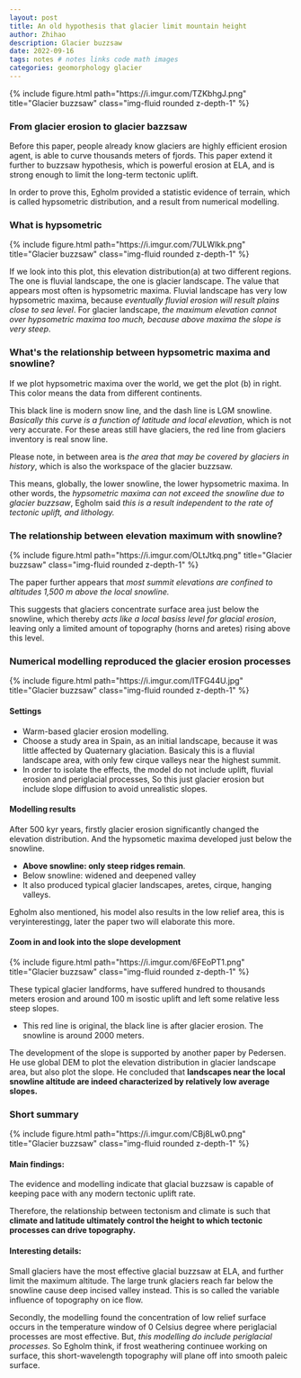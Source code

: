 ```yaml
---
layout: post
title: An old hypothesis that glacier limit mountain height
author: Zhihao
description: Glacier buzzsaw
date: 2022-09-16
tags: notes # notes links code math images
categories: geomorphology glacier
---
```


<div class="row">
    <div class="col-sm mt-3 mt-md-0">
        {% include figure.html path="https://i.imgur.com/TZKbhgJ.png" title="Glacier buzzsaw" class="img-fluid rounded z-depth-1" %}
    </div>
</div>

### From glacier erosion to glacier bazzsaw

Before this paper, people already know glaciers are highly efficient erosion agent, is able to curve thousands meters of fjords. This paper extend it further to buzzsaw hypothesis, which is powerful erosion at ELA, and is strong enough to limit the long-term tectonic uplift.

In order to prove this, Egholm provided a statistic evidence of terrain, which is called hypsometric distribution, and a result from numerical modelling.

### What is hypsometric

<div class="row">
    <div class="col-sm mt-3 mt-md-0">
        {% include figure.html path="https://i.imgur.com/7ULWlkk.png" title="Glacier buzzsaw" class="img-fluid rounded z-depth-1" %}
    </div>
</div>

If we look into this plot, this elevation distribution(a) at two different regions. The one is fluvial landscape, the one is glacier landscape. The value that appears most often is hypsometric maxima. Fluvial landscape has very low hypsometric maxima, because *eventually fluvial erosion will result plains close to sea level*. For glacier landscape, *the maximum elevation cannot over hypsometric maxima too much, because above maxima the slope is very steep*. 

### What's the relationship between hypsometric maxima and snowline?

If we plot hypsometric maxima over the world, we get the plot (b) in right. This color means the data from different continents. 

This black line is modern snow line, and the dash line is LGM snowline. *Basically this curve is a function of latitude and local elevation*, which is not very accurate. For these areas still have glaciers, the red line from glaciers inventory is real snow line.

Please note, in between area is *the area that may be covered by glaciers in history*, which is also the workspace of the glacier buzzsaw.

This means, globally, the lower snowline, the lower hypsometric maxima. In other words, the *hypsometric maxima can not exceed the snowline due to glacier buzzsaw*, Egholm said *this is a result independent to the rate of tectonic uplift, and lithology.*

### The relationship between elevation maximum with snowline?


<div class="row">
    <div class="col-sm mt-3 mt-md-0">
        {% include figure.html path="https://i.imgur.com/OLtJtkq.png" title="Glacier buzzsaw" class="img-fluid rounded z-depth-1" %}
    </div>
</div>

The paper further appears that *most summit elevations are confined to altitudes 1,500 m above the local snowline.*

This suggests that glaciers concentrate surface area just below the snowline, which thereby *acts like a local basiss level for glacial erosion*, leaving only a limited amount of topography (horns and aretes) rising above this level.


### Numerical modelling reproduced the glacier erosion processes

<div class="row">
    <div class="col-sm mt-3 mt-md-0">
        {% include figure.html path="https://i.imgur.com/ITFG44U.jpg" title="Glacier buzzsaw" class="img-fluid rounded z-depth-1" %}
    </div>
</div>

#### Settings
- Warm-based glacier erosion modelling.
- Choose a study area in Spain, as an initial landscape, because it was little affected by Quaternary glaciation. Basicaly this is a fluvial landscape area, with only few cirque valleys near the highest summit.
- In order to isolate the effects, the model do not include uplift, fluvial erosion and periglacial processes, So this just glacier erosion but include slope diffusion to avoid unrealistic slopes.

#### Modelling results

After 500 kyr years, firstly glacier erosion significantly changed the elevation distribution. And the hypsometic maxima developed just below the snowline.

- **Above snowline: only steep ridges remain**.
- Below snowline: widened and deepened valley
- It also produced typical glacier landscapes, aretes, cirque, hanging valleys.

Egholm also mentioned, his model also results in the low relief area, this is veryinterestingg, later the paper two will elaborate this more.

#### Zoom in and look into the slope development

<div class="row">
    <div class="col-sm mt-3 mt-md-0">
        {% include figure.html path="https://i.imgur.com/6FEoPT1.png" title="Glacier buzzsaw" class="img-fluid rounded z-depth-1" %}
    </div>
</div>

These typical glacier landforms, have suffered hundred to thousands meters erosion and around 100 m isostic uplift and left some relative less steep slopes.
- This red line is original, the black line is after glacier erosion. The snowline is around 2000 meters.

The development of the slope is supported by another paper by Pedersen. He use global DEM to plot the elevation distribution in glacier landscape area, but also plot the slope. He concluded that **landscapes near the local snowline altitude are indeed characterized by relatively low average slopes.**

### Short summary
<div class="row">
    <div class="col-sm mt-3 mt-md-0">
        {% include figure.html path="https://i.imgur.com/CBj8Lw0.png" title="Glacier buzzsaw" class="img-fluid rounded z-depth-1" %}
    </div>
</div>

#### Main findings:

The evidence and modelling indicate that glacial buzzsaw is capable of keeping pace with any modern tectonic uplift rate. 

Therefore, the relationship between tectonism and climate is such that **climate and latitude ultimately control the height to which tectonic processes can drive topography.**

#### Interesting details:

Small glaciers have the most effective glacial buzzsaw at ELA, and further limit the maximum altitude. The large trunk glaciers reach far below the snowline cause deep incised valley instead. This is so called the variable influence of topography on ice flow.

Secondly, the modelling found the concentration of low relief surface occurs in the temperature window of 0 Celsius degree where periglacial processes are most effective. But, *this modelling do include periglacial processes*. So Egholm think, if frost weathering continuee working on surface, this short-wavelength topography will plane off into smooth paleic surface.
